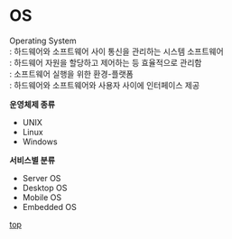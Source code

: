 # OS
Operating System     
: 하드웨어와 소프트웨어 사이 통신을 관리하는 시스템 소프트웨어     
: 하드웨어 자원을 할당하고 제어하는 등 효율적으로 관리함              
: 소프트웨어 실행을 위한 환경-플랫폼          
: 하드웨어와 소프트웨어와 사용자 사이에 인터페이스 제공        


**운영체제 종류**   
- UNIX
- Linux
- Windows


**서비스별 분류**   
- Server OS
- Desktop OS
- Mobile OS
- Embedded OS



[top](#)
